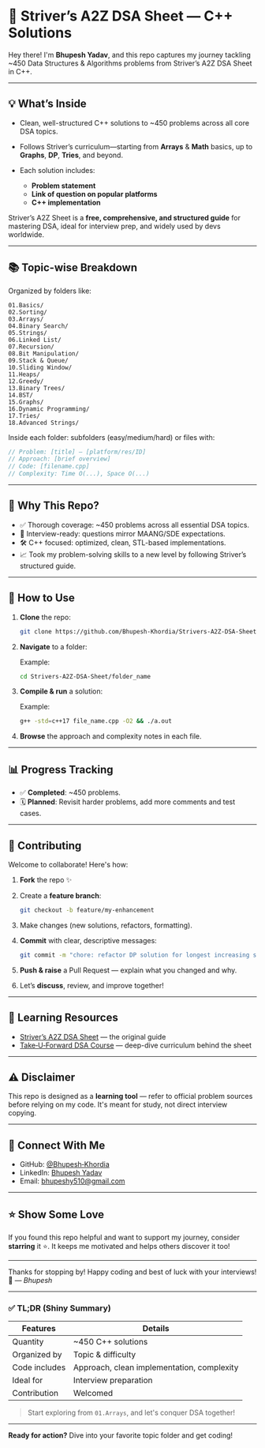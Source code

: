# 🚀 Striver’s A2Z DSA Sheet — C++ Solutions

Hey there! I'm **Bhupesh Yadav**, and this repo captures my journey tackling \~450 Data Structures & Algorithms problems from Striver’s A2Z DSA Sheet in C++.

---

## 💡 What’s Inside

* Clean, well-structured C++ solutions to \~450 problems across all core DSA topics.
* Follows Striver’s curriculum—starting from **Arrays** & **Math** basics, up to **Graphs**, **DP**, **Tries**, and beyond.
* Each solution includes:

  * **Problem statement**
  * **Link of question on popular platforms**
  * **C++ implementation**
  <!-- * **Time & space complexity** analysis -->

Striver’s A2Z Sheet is a **free, comprehensive, and structured guide** for mastering DSA, ideal for interview prep, and widely used by devs worldwide.

---

## 📚 Topic-wise Breakdown

Organized by folders like:

```
01.Basics/
02.Sorting/
03.Arrays/
04.Binary Search/
05.Strings/
06.Linked List/
07.Recursion/
08.Bit Manipulation/
09.Stack & Queue/
10.Sliding Window/
11.Heaps/
12.Greedy/
13.Binary Trees/
14.BST/
15.Graphs/
16.Dynamic Programming/
17.Tries/
18.Advanced Strings/
```

Inside each folder: subfolders (easy/medium/hard) or files with:

```cpp
// Problem: [title] – [platform/res/ID]
// Approach: [brief overview]
// Code: [filename.cpp]
// Complexity: Time O(...), Space O(...)
```

---

## 🎯 Why This Repo?

* ✅ Thorough coverage: \~450 problems across all essential DSA topics.
* 🎯 Interview-ready: questions mirror MAANG/SDE expectations.
* 🛠️ C++ focused: optimized, clean, STL-based implementations.
* 📈 Took my problem-solving skills to a new level by following Striver’s structured guide.

---

## 🚀 How to Use

1. **Clone** the repo:

   ```bash
   git clone https://github.com/Bhupesh-Khordia/Strivers-A2Z-DSA-Sheet.git
   ```
2. **Navigate** to a folder:
    
    Example: 
   ```bash
   cd Strivers-A2Z-DSA-Sheet/folder_name
   ```
3. **Compile & run** a solution:

    Example:
   ```bash
   g++ -std=c++17 file_name.cpp -O2 && ./a.out
   ```
4. **Browse** the approach and complexity notes in each file.

---

## 📊 Progress Tracking

* ✅ **Completed**: \~450 problems.
* 🗓️ **Planned**: Revisit harder problems, add more comments and test cases.

---

## 🤝 Contributing

Welcome to collaborate! Here's how:

1. **Fork** the repo ✨
2. Create a **feature branch**:

   ```bash
   git checkout -b feature/my-enhancement
   ```
3. Make changes (new solutions, refactors, formatting).
4. **Commit** with clear, descriptive messages:

   ```bash
   git commit -m "chore: refactor DP solution for longest increasing subsequence"
   ```
5. **Push & raise** a Pull Request — explain what you changed and why.
6. Let’s **discuss**, review, and improve together!

---

## 📖 Learning Resources

* [Striver’s A2Z DSA Sheet](https://takeuforward.org/strivers-a2z-dsa-course/strivers-a2z-dsa-course-sheet-2/) — the original guide
* [Take‑U‑Forward DSA Course](https://takeuforward.org/) — deep-dive curriculum behind the sheet

---

## ⚠️ Disclaimer

This repo is designed as a **learning tool** — refer to official problem sources before relying on my code. It's meant for study, not direct interview copying.

---

## 📢 Connect With Me

* GitHub: [@Bhupesh‑Khordia](https://github.com/Bhupesh-Khordia)
* LinkedIn: [Bhupesh Yadav](https://www.linkedin.com/in/bhupesh-yadav-785283322/)
* Email: [bhupeshy510@gmail.com](mailto:bhupeshy510@gmail.com)

---

## ⭐ Show Some Love

If you found this repo helpful and want to support my journey, consider **starring** it ⭐. It keeps me motivated and helps others discover it too!

---

Thanks for stopping by! Happy coding and best of luck with your interviews! 💪
— *Bhupesh*

---

### ✅ TL;DR (Shiny Summary)

| Features      | Details                                    |
| ------------- | ------------------------------------------ |
| Quantity      | \~450 C++ solutions                        |
| Organized by  | Topic & difficulty                         |
| Code includes | Approach, clean implementation, complexity |
| Ideal for     | Interview preparation                      |
| Contribution  | Welcomed                                   |

> Start exploring from `01.Arrays`, and let's conquer DSA together!

---

**Ready for action?** Dive into your favorite topic folder and get coding!
